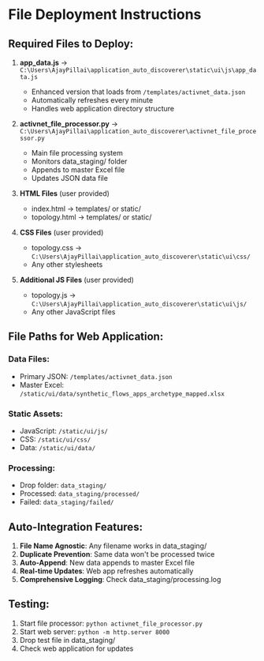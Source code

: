 # File Deployment Instructions

## Required Files to Deploy:

1. **app_data.js** → `C:\Users\AjayPillai\application_auto_discoverer\static\ui\js\app_data.js`
   - Enhanced version that loads from `/templates/activnet_data.json`
   - Automatically refreshes every minute
   - Handles web application directory structure

2. **activnet_file_processor.py** → `C:\Users\AjayPillai\application_auto_discoverer\activnet_file_processor.py`
   - Main file processing system
   - Monitors data_staging/ folder
   - Appends to master Excel file
   - Updates JSON data file

3. **HTML Files** (user provided)
   - index.html → templates/ or static/
   - topology.html → templates/ or static/

4. **CSS Files** (user provided) 
   - topology.css → `C:\Users\AjayPillai\application_auto_discoverer\static\ui\css/`
   - Any other stylesheets

5. **Additional JS Files** (user provided)
   - topology.js → `C:\Users\AjayPillai\application_auto_discoverer\static\ui\js/`
   - Any other JavaScript files

## File Paths for Web Application:

### Data Files:
- Primary JSON: `/templates/activnet_data.json`
- Master Excel: `/static/ui/data/synthetic_flows_apps_archetype_mapped.xlsx`

### Static Assets:
- JavaScript: `/static/ui/js/`
- CSS: `/static/ui/css/`
- Data: `/static/ui/data/`

### Processing:
- Drop folder: `data_staging/`
- Processed: `data_staging/processed/`
- Failed: `data_staging/failed/`

## Auto-Integration Features:

1. **File Name Agnostic**: Any filename works in data_staging/
2. **Duplicate Prevention**: Same data won't be processed twice
3. **Auto-Append**: New data appends to master Excel file
4. **Real-time Updates**: Web app refreshes automatically
5. **Comprehensive Logging**: Check data_staging/processing.log

## Testing:

1. Start file processor: `python activnet_file_processor.py`
2. Start web server: `python -m http.server 8000`
3. Drop test file in data_staging/
4. Check web application for updates
